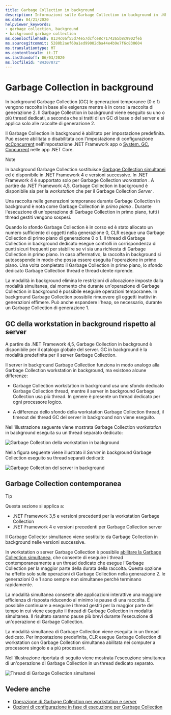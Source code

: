 ```yaml
---
title: Garbage Collection in background
description: Informazioni sulle Garbage Collection in background in .NET e su come si differenziano in workstation e Garbage Collection server.
ms.date: 04/21/2020
helpviewer_keywords:
- garbage collection, background
- background garbage collection
ms.openlocfilehash: 8134c0af55d74e57dcfce8c7174265b8c9902feb
ms.sourcegitcommit: 5280b2aef60a1ed99002dba44e4b9e7f6c830604
ms.translationtype: MT
ms.contentlocale: it-IT
ms.lasthandoff: 06/03/2020
ms.locfileid: "84307072"
---
```

# <a name="background-garbage-collection"></a>Garbage Collection in background

In background Garbage Collection (GC) le generazioni temporanee (0 e 1) vengono raccolte in base alle esigenze mentre è in corso la raccolta di generazione 2. Il Garbage Collection in background viene eseguito su uno o più thread dedicati, a seconda che si tratti di un GC di base o del server e si applica solo alle raccolte di generazione 2.

Il Garbage Collection in background è abilitato per impostazione predefinita. Può essere abilitata o disabilitata con l'impostazione di configurazione [gcConcurrent](../../framework/configure-apps/file-schema/runtime/gcconcurrent-element.md) nell'impostazione .NET Framework app o [System. GC. Concurrent](../../core/run-time-config/garbage-collector.md#systemgcconcurrentcomplus_gcconcurrent) nelle app .NET Core.

> [!NOTE]
> In background Garbage Collection sostituisce [Garbage Collection simultanei](#concurrent-garbage-collection) ed è disponibile in .NET Framework 4 e versioni successive. In .NET Framework 4 è supportato solo per Garbage Collection *workstation* . A partire da .NET Framework 4,5, Garbage Collection in background è disponibile sia per la *workstation* che per il Garbage Collection *Server* .

Una raccolta nelle generazioni temporanee durante Garbage Collection in background è nota come Garbage Collection in *primo piano* . Durante l'esecuzione di un'operazione di Garbage Collection in primo piano, tutti i thread gestiti vengono sospesi.

Quando lo sfondo Garbage Collection è in corso ed è stato allocato un numero sufficiente di oggetti nella generazione 0, CLR esegue una Garbage Collection di primo piano di generazione 0 o 1. Il thread di Garbage Collection in background dedicato esegue controlli in corrispondenza di punti sicuri frequenti per stabilire se vi sia una richiesta di Garbage Collection in primo piano. In caso affermativo, la raccolta in background si autosospende in modo che possa essere eseguita l'operazione in primo piano. Una volta completato il Garbage Collection in primo piano, lo sfondo dedicato Garbage Collection thread e thread utente riprende.

La modalità in background elimina le restrizioni di allocazione imposte dalla modalità simultanea, dal momento che durante un'operazione di Garbage Collection in background è possibile eseguire operazioni temporanee. In background Garbage Collection possibile rimuovere gli oggetti inattivi in generazioni effimere. Può anche espandere l'heap, se necessario, durante un Garbage Collection di generazione 1.

## <a name="background-workstation-vs-server-gc"></a>GC della workstation in background rispetto al server

A partire da .NET Framework 4,5, Garbage Collection in background è disponibile per il catalogo globale del server. GC in background è la modalità predefinita per il server Garbage Collection.

Il server in background Garbage Collection funziona in modo analogo alla Garbage Collection workstation in background, ma esistono alcune differenze:

- Garbage Collection workstation in background usa uno sfondo dedicato Garbage Collection thread, mentre il server in background Garbage Collection usa più thread. In genere è presente un thread dedicato per ogni processore logico.

- A differenza dello sfondo della workstation Garbage Collection thread, il timeout dei thread GC del server in background non viene eseguito.

Nell'illustrazione seguente viene mostrata Garbage Collection *workstation* in background eseguita su un thread separato dedicato:

![Garbage Collection della workstation in background](media/fundamentals/background-workstation-garbage-collection.png)

Nella figura seguente viene illustrato il *Server* in background Garbage Collection eseguito su thread separati dedicati:

![Garbage Collection del server in background](media/fundamentals/background-server-garbage-collection.png)

## <a name="concurrent-garbage-collection"></a>Garbage Collection contemporanea

> [!TIP]
> Questa sezione si applica a:
>
> - .NET Framework 3,5 e versioni precedenti per la workstation Garbage Collection
> - .NET Framework 4 e versioni precedenti per Garbage Collection server
>
> Il Garbage Collector simultaneo viene sostituito da Garbage Collection in background nelle versioni successive.

In workstation o server Garbage Collection è possibile [abilitare la Garbage Collection simultanea](../../framework/configure-apps/file-schema/runtime/gcconcurrent-element.md), che consente di eseguire i thread contemporaneamente a un thread dedicato che esegue l'Garbage Collection per la maggior parte della durata della raccolta. Questa opzione ha effetto solo sulle operazioni di Garbage Collection nella generazione 2. le generazioni 0 e 1 sono sempre non simultanee perché terminano rapidamente.

La modalità simultanea consente alle applicazioni interattive una maggiore efficienza di risposta riducendo al minimo le pause di una raccolta. È possibile continuare a eseguire i thread gestiti per la maggior parte del tempo in cui viene eseguito il thread di Garbage Collection in modalità simultanea. Il risultato saranno pause più brevi durante l'esecuzione di un'operazione di Garbage Collection.

La modalità simultanea di Garbage Collection viene eseguita in un thread dedicato. Per impostazione predefinita, CLR esegue Garbage Collection di workstation con Garbage Collection simultanea abilitata nei computer a processore singolo e a più processori.

Nell'illustrazione riportata di seguito viene mostrata l'esecuzione simultanea di un'operazione di Garbage Collection in un thread dedicato separato.

![Thread di Garbage Collection simultanei](media/gc-concurrent.png)

## <a name="see-also"></a>Vedere anche

- [Operazione di Garbage Collection per workstation e server](workstation-server-gc.md)
- [Opzioni di configurazione in fase di esecuzione per Garbage Collection](../../core/run-time-config/garbage-collector.md)
